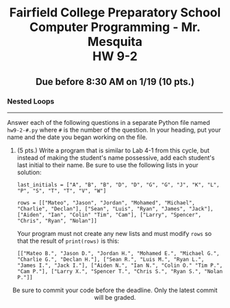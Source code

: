 <h1 align="center">
    Fairfield College Preparatory School<br>
    Computer Programming - Mr. Mesquita<br>
    HW 9-2
</h1>

<h2 align="center">Due before 8:30 AM on 1/19 (10 pts.)</h2>

### Nested Loops

---
Answer each of the following questions in a separate Python file named `hw9-2-#.py` where `#` is the number of the question. In your heading, put your name and the date you began working on the file.

1. (5 pts.) Write a program that is similar to Lab 4-1 from this cycle, but instead of making the student's name possessive, add each student's last initial to their name. Be sure to use the following lists in your solution:
   ```
   last_initials = ["A", "B", "B", "D", "D", "G", "G", "J", "K", "L", "P", "S", "T", "T", "V", "W"]

   rows = [["Mateo", "Jason", "Jordan", "Mohamed", "Michael", "Charlie", "Declan"], ["Sean", "Luis", "Ryan", "James", "Jack"], ["Aiden", "Ian", "Colin" "Tim", "Cam"], ["Larry", "Spencer", "Chris", "Ryan", "Nolan"]]
   ```
   Your program must not create any new lists and must modify `rows` so that the result of `print(rows)` is this:
   ```
   [["Mateo B.", "Jason D.", "Jordan H.", "Mohamed E.", "Michael G.", "Charlie G.", "Declan H."], ["Sean R.", "Luis M.", "Ryan L.", "James I.", "Jack I."], ["Aiden N.", "Ian N.", "Colin O." "Tim P.", "Cam P."], ["Larry X.", "Spencer T.", "Chris S.", "Ryan S.", "Nolan P."]]
   ```
<p align="center">Be sure to commit your code before the deadline. Only the latest commit will be graded.</p>
